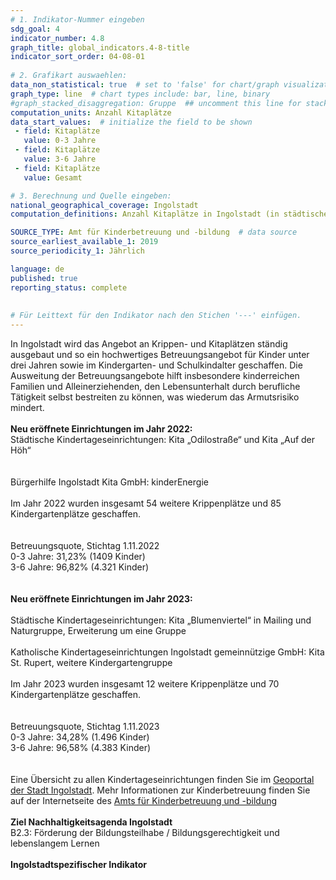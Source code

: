 ```yaml
---
# 1. Indikator-Nummer eingeben 
sdg_goal: 4 
indicator_number: 4.8
graph_title: global_indicators.4-8-title
indicator_sort_order: 04-08-01
 
# 2. Grafikart auswaehlen: 
data_non_statistical: true  # set to 'false' for chart/graph visualization 
graph_type: line  # chart types include: bar, line, binary 
#graph_stacked_disaggregation: Gruppe  ## uncomment this line for stacked bars. eplace 'Geschlecht' with the field of aggregation. 
computation_units: Anzahl Kitaplätze
data_start_values:  # initialize the field to be shown  
 - field: Kitaplätze 
   value: 0-3 Jahre 
 - field: Kitaplätze 
   value: 3-6 Jahre
 - field: Kitaplätze 
   value: Gesamt 

# 3. Berechnung und Quelle eingeben: 
national_geographical_coverage: Ingolstadt 
computation_definitions: Anzahl Kitaplätze in Ingolstadt (in städtischer und nicht-städtischer Trägerschaft)

SOURCE_TYPE: Amt für Kinderbetreuung und -bildung  # data source  
source_earliest_available_1: 2019
source_periodicity_1: Jährlich

language: de   
published: true 
reporting_status: complete
 
 
# Für Leittext für den Indikator nach den Stichen '---' einfügen. 
---
```

In Ingolstadt wird das Angebot an Krippen- und Kitaplätzen ständig ausgebaut und so ein hochwertiges Betreuungsangebot für Kinder unter drei Jahren sowie im Kindergarten- und Schulkindalter geschaffen. Die Ausweitung der Betreuungsangebote hilft insbesondere kinderreichen Familien und Alleinerziehenden, den Lebensunterhalt durch berufliche Tätigkeit selbst bestreiten zu können, was wiederum das Armutsrisiko mindert.<br> 
<br>
<b>Neu eröffnete Einrichtungen im Jahr 2022:</b><br> 
Städtische Kindertageseinrichtungen: Kita „Odilostraße“ und Kita „Auf der Höh“<br>  
<br>
Bürgerhilfe Ingolstadt Kita GmbH: kinderEnergie<br>
<br>
Im Jahr 2022 wurden insgesamt 54 weitere Krippenplätze und 85 Kindergartenplätze geschaffen.<br>  
<br>
Betreuungsquote, Stichtag 1.11.2022<br> 
0-3 Jahre: 31,23% (1409 Kinder)<br> 
3-6 Jahre: 96,82% (4.321 Kinder)<br>  
<br>
<b>Neu eröffnete Einrichtungen im Jahr 2023:</b><br>  
Städtische Kindertageseinrichtungen: Kita „Blumenviertel“ in Mailing und Naturgruppe, Erweiterung um eine Gruppe<br> 
<br>
Katholische Kindertageseinrichtungen Ingolstadt gemeinnützige GmbH: Kita St. Rupert, weitere Kindergartengruppe<br> 
<br>
Im Jahr 2023 wurden insgesamt 12 weitere Krippenplätze und 70 Kindergartenplätze geschaffen.<br>  
<br>
Betreuungsquote, Stichtag 1.11.2023<br>
0-3 Jahre: 34,28% (1.496 Kinder)<br> 
3-6 Jahre: 96,58% (4.383 Kinder)<br>  
<br>
Eine Übersicht zu allen Kindertageseinrichtungen finden Sie im <a href="https://stadtplan.ingolstadt.de/#ll=48.761277,11.388359&z=13&m=custom379&cat=20434,20438,20439,20440">Geoportal der Stadt Ingolstadt</a>. Mehr Informationen zur Kinderbetreuung finden Sie auf der Internetseite des <a href="https://www.ingolstadt.de/Leben/Kinder-Jugend-Familie/Kinderbetreuung/Kitas-der-Stadt-Ingolstadt/?La=1">Amts für Kinderbetreuung und -bildung</a><br>
<br>
<b>Ziel Nachhaltigkeitsagenda Ingolstadt</b><br>
B2.3: Förderung der Bildungsteilhabe / Bildungsgerechtigkeit und lebenslangem Lernen<br>
<br>
<b>Ingolstadtspezifischer Indikator</b>
